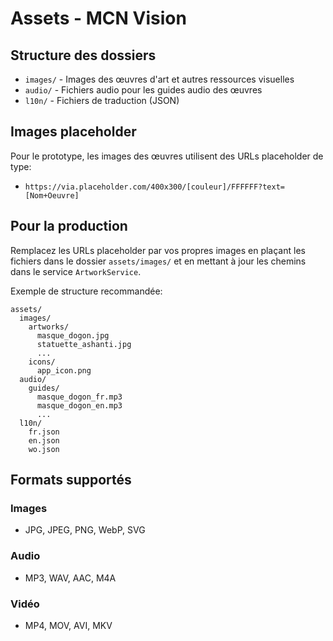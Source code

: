 # Assets - MCN Vision

## Structure des dossiers

- `images/` - Images des œuvres d'art et autres ressources visuelles
- `audio/` - Fichiers audio pour les guides audio des œuvres
- `l10n/` - Fichiers de traduction (JSON)

## Images placeholder

Pour le prototype, les images des œuvres utilisent des URLs placeholder de type:
- `https://via.placeholder.com/400x300/[couleur]/FFFFFF?text=[Nom+Oeuvre]`

## Pour la production

Remplacez les URLs placeholder par vos propres images en plaçant les fichiers dans le dossier `assets/images/` et en mettant à jour les chemins dans le service `ArtworkService`.

Exemple de structure recommandée:
```
assets/
  images/
    artworks/
      masque_dogon.jpg
      statuette_ashanti.jpg
      ...
    icons/
      app_icon.png
  audio/
    guides/
      masque_dogon_fr.mp3
      masque_dogon_en.mp3
      ...
  l10n/
    fr.json
    en.json
    wo.json
```

## Formats supportés

### Images
- JPG, JPEG, PNG, WebP, SVG

### Audio
- MP3, WAV, AAC, M4A

### Vidéo
- MP4, MOV, AVI, MKV
